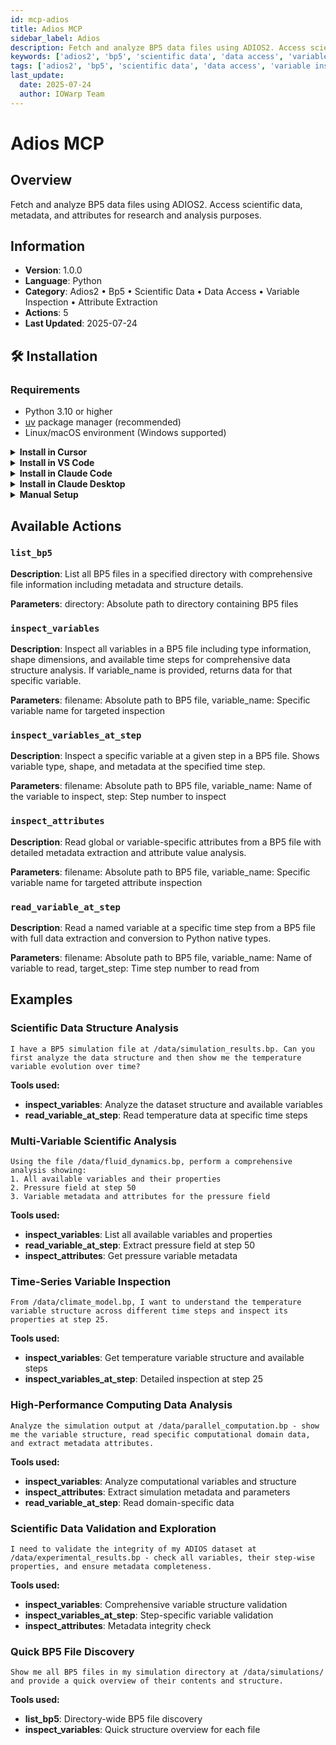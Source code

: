 ```yaml
---
id: mcp-adios
title: Adios MCP
sidebar_label: Adios
description: Fetch and analyze BP5 data files using ADIOS2. Access scientific data, metadata, and attributes for research and analysis purposes.
keywords: ['adios2', 'bp5', 'scientific data', 'data access', 'variable inspection', 'attribute extraction']
tags: ['adios2', 'bp5', 'scientific data', 'data access', 'variable inspection', 'attribute extraction']
last_update:
  date: 2025-07-24
  author: IOWarp Team
---
```


# Adios MCP

## Overview
Fetch and analyze BP5 data files using ADIOS2. Access scientific data, metadata, and attributes for research and analysis purposes.

## Information
- **Version**: 1.0.0
- **Language**: Python
- **Category**: Adios2 • Bp5 • Scientific Data • Data Access • Variable Inspection • Attribute Extraction
- **Actions**: 5
- **Last Updated**: 2025-07-24

## 🛠️ Installation

### Requirements

- Python 3.10 or higher
- [uv](https://docs.astral.sh/uv/) package manager (recommended)
- Linux/macOS environment (Windows supported)

<details>
<summary><b>Install in Cursor</b></summary>

Go to: `Settings` -> `Cursor Settings` -> `MCP` -> `Add new global MCP server`

Pasting the following configuration into your Cursor `~/.cursor/mcp.json` file is the recommended approach. You may also install in a specific project by creating `.cursor/mcp.json` in your project folder. See [Cursor MCP docs](https://docs.cursor.com/context/model-context-protocol) for more info.

```json
{
  "mcpServers": {
    "adios-mcp": {
      "command": "uvx",
      "args": ["iowarp-mcps", "adios"]
    }
  }
}
```

</details>

<details>
<summary><b>Install in VS Code</b></summary>

Add this to your VS Code MCP config file. See [VS Code MCP docs](https://code.visualstudio.com/docs/copilot/chat/mcp-servers) for more info.

```json
"mcp": {
  "servers": {
    "adios-mcp": {
      "type": "stdio",
      "command": "uvx",
      "args": ["iowarp-mcps", "adios"]
    }
  }
}
```

</details>

<details>
<summary><b>Install in Claude Code</b></summary>

Run this command. See [Claude Code MCP docs](https://docs.anthropic.com/en/docs/agents-and-tools/claude-code/tutorials#set-up-model-context-protocol-mcp) for more info.

```sh
claude mcp add adios-mcp -- uvx iowarp-mcps adios
```

</details>

<details>
<summary><b>Install in Claude Desktop</b></summary>

Add this to your Claude Desktop `claude_desktop_config.json` file. See [Claude Desktop MCP docs](https://modelcontextprotocol.io/quickstart/user) for more info.

```json
{
  "mcpServers": {
    "adios-mcp": {
      "command": "uvx",
      "args": ["iowarp-mcps", "adios"]
    }
  }
}
```

</details>

<details>
<summary><b>Manual Setup</b></summary>

**Linux/macOS:**
```bash
CLONE_DIR=$(pwd)
git clone https://github.com/iowarp/iowarp-mcps.git
uv --directory=$CLONE_DIR/iowarp-mcps/mcps/Adios run adios-mcp --help
```
 
**Windows CMD:**
```cmd
set CLONE_DIR=%cd%
git clone https://github.com/iowarp/iowarp-mcps.git
uv --directory=%CLONE_DIR%\iowarp-mcps\mcps\Adios run adios-mcp --help
```
 
**Windows PowerShell:**
```powershell
$env:CLONE_DIR=$PWD
git clone https://github.com/iowarp/iowarp-mcps.git
uv --directory=$env:CLONE_DIR\iowarp-mcps\mcps\Adios run adios-mcp --help
```

</details>

## Available Actions

### `list_bp5`

**Description**: List all BP5 files in a specified directory with comprehensive file information including metadata and structure details.

**Parameters**: directory: Absolute path to directory containing BP5 files

### `inspect_variables`

**Description**: Inspect all variables in a BP5 file including type information, shape dimensions, and available time steps for comprehensive data structure analysis. If variable_name is provided, returns data for that specific variable.

**Parameters**: filename: Absolute path to BP5 file, variable_name: Specific variable name for targeted inspection

### `inspect_variables_at_step`

**Description**: Inspect a specific variable at a given step in a BP5 file. Shows variable type, shape, and metadata at the specified time step.

**Parameters**: filename: Absolute path to BP5 file, variable_name: Name of the variable to inspect, step: Step number to inspect

### `inspect_attributes`

**Description**: Read global or variable-specific attributes from a BP5 file with detailed metadata extraction and attribute value analysis.

**Parameters**: filename: Absolute path to BP5 file, variable_name: Specific variable name for targeted attribute inspection

### `read_variable_at_step`

**Description**: Read a named variable at a specific time step from a BP5 file with full data extraction and conversion to Python native types.

**Parameters**: filename: Absolute path to BP5 file, variable_name: Name of variable to read, target_step: Time step number to read from



## Examples

### Scientific Data Structure Analysis

```
I have a BP5 simulation file at /data/simulation_results.bp. Can you first analyze the data structure and then show me the temperature variable evolution over time?
```

**Tools used:**
- **inspect_variables**: Analyze the dataset structure and available variables
- **read_variable_at_step**: Read temperature data at specific time steps

### Multi-Variable Scientific Analysis

```
Using the file /data/fluid_dynamics.bp, perform a comprehensive analysis showing:
1. All available variables and their properties
2. Pressure field at step 50
3. Variable metadata and attributes for the pressure field
```

**Tools used:**
- **inspect_variables**: List all available variables and properties
- **read_variable_at_step**: Extract pressure field at step 50
- **inspect_attributes**: Get pressure variable metadata

### Time-Series Variable Inspection

```
From /data/climate_model.bp, I want to understand the temperature variable structure across different time steps and inspect its properties at step 25.
```

**Tools used:**
- **inspect_variables**: Get temperature variable structure and available steps
- **inspect_variables_at_step**: Detailed inspection at step 25

### High-Performance Computing Data Analysis

```
Analyze the simulation output at /data/parallel_computation.bp - show me the variable structure, read specific computational domain data, and extract metadata attributes.
```

**Tools used:**
- **inspect_variables**: Analyze computational variables and structure
- **inspect_attributes**: Extract simulation metadata and parameters
- **read_variable_at_step**: Read domain-specific data

### Scientific Data Validation and Exploration

```
I need to validate the integrity of my ADIOS dataset at /data/experimental_results.bp - check all variables, their step-wise properties, and ensure metadata completeness.
```

**Tools used:**
- **inspect_variables**: Comprehensive variable structure validation
- **inspect_variables_at_step**: Step-specific variable validation
- **inspect_attributes**: Metadata integrity check

### Quick BP5 File Discovery

```
Show me all BP5 files in my simulation directory at /data/simulations/ and provide a quick overview of their contents and structure.
```

**Tools used:**
- **list_bp5**: Directory-wide BP5 file discovery
- **inspect_variables**: Quick structure overview for each file

